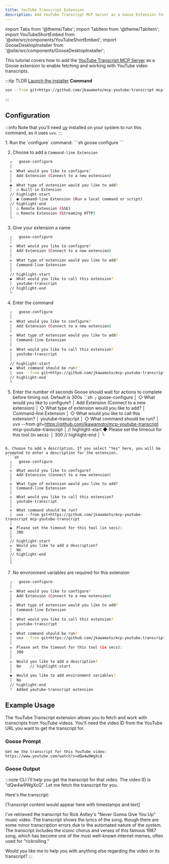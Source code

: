 ```yaml
---
title: YouTube Transcript Extension
description: Add YouTube Transcript MCP Server as a Goose Extension for accessing YouTube video transcripts
---
```


import Tabs from '@theme/Tabs';
import TabItem from '@theme/TabItem';
import YouTubeShortEmbed from '@site/src/components/YouTubeShortEmbed';
import GooseDesktopInstaller from '@site/src/components/GooseDesktopInstaller';

<YouTubeShortEmbed videoUrl="https://www.youtube.com/embed/N38u7hZqZJg" />

This tutorial covers how to add the [YouTube Transcript MCP Server](https://github.com/jkawamoto/mcp-youtube-transcript) as a Goose extension to enable fetching and working with YouTube video transcripts.

:::tip TLDR
<Tabs groupId="interface">
  <TabItem value="ui" label="goose Desktop" default>
  [Launch the installer](goose://extension?cmd=uvx&arg=--from&arg=git%2Bhttps%3A%2F%2Fgithub.com%2Fjkawamoto%2Fmcp-youtube-transcript&arg=mcp-youtube-transcript&id=youtube-transcript&name=YouTube%20Transcript&description=Access%20YouTube%20video%20transcripts)
  </TabItem>
  <TabItem value="cli" label="goose CLI">
  **Command**
  ```sh
  uvx --from git+https://github.com/jkawamoto/mcp-youtube-transcript mcp-youtube-transcript
  ```
  </TabItem>
</Tabs>
:::

## Configuration


:::info
Note that you'll need [uv](https://docs.astral.sh/uv/#installation) installed on your system to run this command, as it uses `uvx`.
:::

<Tabs groupId="interface">
  <TabItem value="ui" label="goose Desktop" default>
  <GooseDesktopInstaller
    extensionId="youtube-transcript"
    extensionName="YouTube Transcript"
    description="Access YouTube video transcripts"
    command="uvx"
    args={["--from", "git+https://github.com/jkawamoto/mcp-youtube-transcript", "mcp-youtube-transcript"]}
  />
  </TabItem>
  <TabItem value="cli" label="goose CLI">
  1. Run the `configure` command:
  ```sh
  goose configure
  ```

  2. Choose to add a `Command-line Extension`
  ```sh
    ┌   goose-configure 
    │
    ◇  What would you like to configure?
    │  Add Extension (Connect to a new extension) 
    │
    ◆  What type of extension would you like to add?
    │  ○ Built-in Extension 
    // highlight-start    
    │  ● Command-line Extension (Run a local command or script)
    // highlight-end    
    │  ○ Remote Extension (SSE) 
    │  ○ Remote Extension (Streaming HTTP) 
    └ 
  ```

  3. Give your extension a name
  ```sh
    ┌   goose-configure 
    │
    ◇  What would you like to configure?
    │  Add Extension (Connect to a new extension) 
    │
    ◇  What type of extension would you like to add?
    │  Command-line Extension 
    │
    // highlight-start
    ◆  What would you like to call this extension?
    │  youtube-transcript
    // highlight-end
    └ 
  ```

  4. Enter the command
  ```sh
    ┌   goose-configure 
    │
    ◇  What would you like to configure?
    │  Add Extension (Connect to a new extension) 
    │
    ◇  What type of extension would you like to add?
    │  Command-line Extension 
    │
    ◇  What would you like to call this extension?
    │  youtube-transcript
    │
    // highlight-start
    ◆  What command should be run?
    │  uvx --from git+https://github.com/jkawamoto/mcp-youtube-transcript mcp-youtube-transcript
    // highlight-end
    └ 
  ```  

  5. Enter the number of seconds Goose should wait for actions to complete before timing out. Default is 300s
    ```sh
    ┌   goose-configure 
    │
    ◇  What would you like to configure?
    │  Add Extension (Connect to a new extension) 
    │
    ◇  What type of extension would you like to add?
    │  Command-line Extension 
    │
    ◇  What would you like to call this extension?
    │  youtube-transcript
    │
    ◇  What command should be run?
    │  uvx --from git+https://github.com/jkawamoto/mcp-youtube-transcript mcp-youtube-transcript
    │
    // highlight-start
    ◆  Please set the timeout for this tool (in secs):
    │  300
    // highlight-end
    │
    └ 
  ``` 

 6. Choose to add a description. If you select "Yes" here, you will be prompted to enter a description for the extension.
   ```sh
    ┌   goose-configure 
    │
    ◇  What would you like to configure?
    │  Add Extension (Connect to a new extension) 
    │
    ◇  What type of extension would you like to add?
    │  Command-line Extension 
    │
    ◇  What would you like to call this extension?
    │  youtube-transcript
    │
    ◇  What command should be run?
    │  uvx --from git+https://github.com/jkawamoto/mcp-youtube-transcript mcp-youtube-transcript
    │
    ◆  Please set the timeout for this tool (in secs):
    │  300
    │
    // highlight-start
    ◇  Would you like to add a description?
    │  No
    // highlight-end
    │
    └ 
  ```

  7. No environment variables are required for this extension
  ```sh
    ┌   goose-configure 
    │
    ◇  What would you like to configure?
    │  Add Extension (Connect to a new extension) 
    │
    ◇  What type of extension would you like to add?
    │  Command-line Extension 
    │
    ◇  What would you like to call this extension?
    │  youtube-transcript
    │
    ◇  What command should be run?
    │  uvx --from git+https://github.com/jkawamoto/mcp-youtube-transcript mcp-youtube-transcript
    │
    ◇  Please set the timeout for this tool (in secs):
    │  300
    │
    ◇  Would you like to add a description?
    │  No    // highlight-start
    │
    ◆  Would you like to add environment variables?
    │  No
    // highlight-end
    └  Added youtube-transcript extension
  ```  

  </TabItem>
</Tabs>

## Example Usage

The YouTube Transcript extension allows you to fetch and work with transcripts from YouTube videos. You'll need the video ID from the YouTube URL you want to get the transcript for.

### Goose Prompt

```
Get me the transcript for this YouTube video: https://www.youtube.com/watch?v=dQw4w9WgXcQ
```

### Goose Output

:::note CLI
I'll help you get the transcript for that video. The video ID is "dQw4w9WgXcQ". Let me fetch the transcript for you.

Here's the transcript:

[Transcript content would appear here with timestamps and text]

I've retrieved the transcript for Rick Astley's "Never Gonna Give You Up" music video. The transcript shows the lyrics of the song, though there are some minor transcription errors due to the automated nature of the system. The transcript includes the iconic chorus and verses of this famous 1987 song, which has become one of the most well-known internet memes, often used for "rickrolling."

Would you like me to help you with anything else regarding the video or its transcript?
:::
